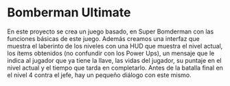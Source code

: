 # Bomberman Ultimate
En este proyecto se crea un juego basado, en Super Bomderman con las funciones básicas de este juego. Además creamos una interfaz que muestra el laberinto de los niveles con una HUD que muestra el nivel actual, los ítems obtenidos (no confundir con los Power Ups), un mensaje que le indica al jugador que ya tiene la llave, las vidas del jugador, su puntaje en el nivel actual y el tiempo que tarda en completarlo. Antes de la batalla final en el nivel 4 contra el jefe, hay un pequeño diálogo con este mismo.